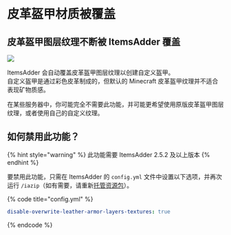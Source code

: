 # 皮革盔甲材质被覆盖

## 皮革盔甲图层纹理不断被 ItemsAdder 覆盖

![](<../../.gitbook/assets/image (45) (1) (1).png>)

ItemsAdder 会自动覆盖皮革盔甲图层纹理以创建自定义盔甲。  
自定义盔甲是通过彩色皮革制成的，但默认的 Minecraft 皮革盔甲纹理并不适合表现矿物质感。

在某些服务器中，你可能完全不需要此功能，并可能更希望使用原版皮革盔甲图层纹理，或者使用自己的自定义纹理。

## 如何禁用此功能？

{% hint style="warning" %}
此功能需要 ItemsAdder 2.5.2 及以上版本
{% endhint %}

要禁用此功能，只需在 ItemsAdder 的 `config.yml` 文件中设置以下选项，并再次运行 `/iazip`（如有需要，请重新[托管资源包](../../plugin-usage/resourcepack-hosting/)）。

{% code title="config.yml" %}
```yaml
disable-overwrite-leather-armor-layers-textures: true
```
{% endcode %}
